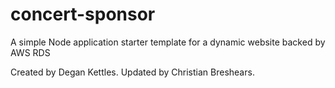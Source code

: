 # concert-sponsor
A simple Node application starter template for a dynamic website backed by AWS RDS

Created by Degan Kettles.
Updated by Christian Breshears.
